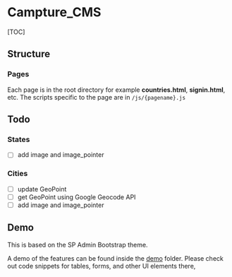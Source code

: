 # Campture_CMS
[TOC]

## Structure

### Pages

Each page is in the root directory for example **countries.html**, **signin.html**, etc.
The scripts specific to the page are in `/js/{pagename}.js`

## Todo

### States
- [ ] add image and image_pointer

### Cities
- [ ] update GeoPoint
- [ ] get GeoPoint using Google Geocode API
- [ ] add image and image_pointer

## Demo
This is based on the SP Admin Bootstrap theme.

A demo of the features can be found inside the [demo](demo) folder. Please check out code snippets for tables,
forms, and other UI elements there,
